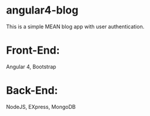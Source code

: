 # angular4-blog

This is a simple MEAN blog app with user authentication. 

# Front-End: 
Angular 4, Bootstrap

# Back-End: 
NodeJS, EXpress, MongoDB
